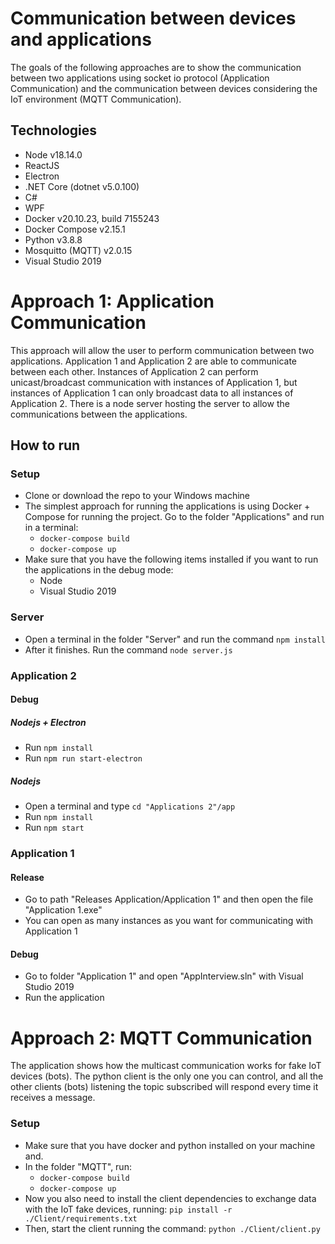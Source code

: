 # Communication between devices and applications

The goals of the following approaches are to show the communication between two applications using socket io protocol (Application Communication) and the communication between devices considering the IoT environment (MQTT Communication).

## Technologies
- Node v18.14.0
- ReactJS 
- Electron
- .NET Core (dotnet v5.0.100)
- C#
- WPF
- Docker v20.10.23, build 7155243
- Docker Compose v2.15.1
- Python v3.8.8
- Mosquitto (MQTT) v2.0.15
- Visual Studio 2019

# Approach 1: Application Communication
This approach will allow the user to perform communication between two applications. Application 1 and Application 2 are able to communicate between each other. Instances of Application 2 can perform unicast/broadcast communication with instances of Application 1, but instances of Application 1 can only broadcast data to all instances of Application 2. There is a node server hosting the server to allow the communications between the applications.

## How to run
### Setup
- Clone or download the repo to your Windows machine
- The simplest approach for running the applications is using Docker + Compose for running the project. Go to the folder "Applications" and run in a terminal:
    - `docker-compose build`
    - `docker-compose up`
- Make sure that you have the following items installed if you want to run the applications in the debug mode:
    - Node
    - Visual Studio 2019

### Server
- Open a terminal in the folder "Server" and run the command `npm install`
- After it finishes. Run the command `node server.js`

### Application 2
#### Debug
##### Nodejs + Electron
- Run `npm install`
- Run `npm run start-electron`

##### Nodejs
- Open a terminal and type `cd "Applications 2"/app`
- Run `npm install`
- Run `npm start`

### Application 1
#### Release
- Go to path "Releases Application/Application 1" and then open the file "Application 1.exe" 
- You can open as many instances as you want for communicating with Application 1
#### Debug
- Go to folder "Application 1" and open "AppInterview.sln" with Visual Studio 2019
- Run the application


# Approach 2: MQTT Communication
The application shows how the multicast communication works for fake IoT devices (bots). The python client is the only one you can control, and all the other clients (bots) listening the topic subscribed will respond every time it receives a message.

### Setup
- Make sure that you have docker and python installed on your machine and.
- In the folder "MQTT", run:
    - `docker-compose build`
    - `docker-compose up`
- Now you also need to install the client dependencies to exchange data with the IoT fake devices, running: `pip install -r ./Client/requirements.txt` 
- Then, start the client running the command: `python ./Client/client.py`